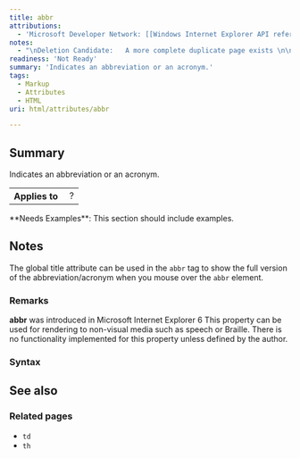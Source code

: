 ```yaml
---
title: abbr
attributions:
  - 'Microsoft Developer Network: [[Windows Internet Explorer API reference](http://msdn.microsoft.com/en-us/library/ie/hh828809%28v=vs.85%29.aspx) Article]'
notes:
  - "\nDeletion Candidate:   A more complete duplicate page exists \n\n"
readiness: 'Not Ready'
summary: 'Indicates an abbreviation or an acronym.'
tags:
  - Markup
  - Attributes
  - HTML
uri: html/attributes/abbr

---
```

## Summary

Indicates an abbreviation or an acronym.

<table class="wikitable">
<tr>
<th>
Applies to

</th>
<td>
 ?

</td>
</tr>
</table>
**Needs Examples**: This section should include examples.

## Notes

The global title attribute can be used in the `abbr` tag to show the full version of the abbreviation/acronym when you mouse over the `abbr` element.

### Remarks

**abbr** was introduced in Microsoft Internet Explorer 6 This property can be used for rendering to non-visual media such as speech or Braille. There is no functionality implemented for this property unless defined by the author.

### Syntax

## See also

### Related pages

-   `td`
-   `th`

